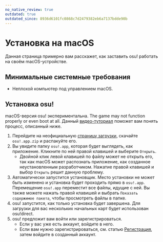 ```yaml
---
no_native_review: true
outdated: true
outdated_since: 8936d6101fc0868c7d2479382eb6a7137bdde90b
---
```


# Установка на macOS

Данная страница примерно вам расскажет, как заставить osu! работать на своём macOS-устройстве.

## Минимальные системные требования

- Неплохой компьютер под управлением macOS.

## Установка osu!

macOS-версия osu! экспериментальна. The game may not function properly or even boot at all. Данный [видео-туториал](https://www.youtube.com/watch?v=3ay221bMHNo) поможет вам понять процесс, описанный ниже.

1. Перейдите на неофициальную [страницу загрузки](https://osu.ppy.sh/community/forums/topics/682197), скачайте `osu!.app.zip` и распакуйте его.
2. Вы увидите папку `osu!.app`, которая будет выглядеть, как приложение. Кликните по ней правой клавишей и выберите `Открыть`.
   - Двойной клик левой клавишей по файлу может не открыть его, так как macOS может распознать приложение, как созданное неустановленным разработчиком. Нажатие правой клавишей и выбор `Открыть` решит данную проблему.
3. Автоматически запустится установщик. Место установки не может быть изменено и установка будет проходить прямо в `osu!.app`. Перемещение `osu!.app` переместит все файлы, идущие с ней. Вы также можете нажать правой клавишей и выбрать `Показать содержимое пакета`, чтобы просмотреть файлы в папке.
4. osu! запустится, как только установка будет завершена. Для загрузки для вас нескольких начальных карт будет использован osu!direct.
5. osu! предложит вам войти или зарегистрироваться.
   - Если у вас уже есть аккаунт, войдите в него.
   - Если вам нужно зарегистрироваться, см. статью [Регистрация](/wiki/Registration), затем войдите в созданный аккаунт.
